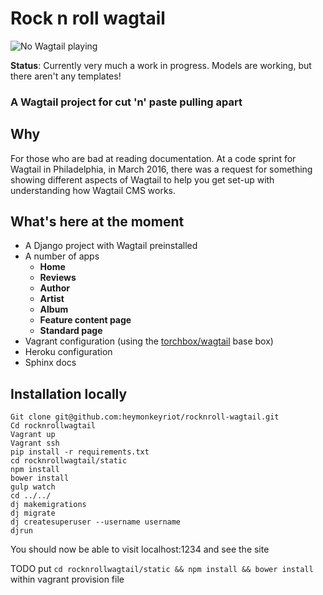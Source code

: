 Rock n roll wagtail
====================

![No Wagtail playing](https://github.com/heymonkeyriot/rocknroll-wagtail-cookiecutter/blob/master/wagtail%20rock%20n%20roll.jpg)

**Status**: Currently very much a work in progress. Models are working, but there aren't any templates!

### A Wagtail project for cut 'n' paste pulling apart

Why
---

For those who are bad at reading documentation. At a code sprint for Wagtail in Philadelphia, in March 2016, there was a request for something showing different aspects of Wagtail to help you get set-up with understanding how Wagtail CMS works.

What's here at the moment
-------------------------

 - A Django project with Wagtail preinstalled
 - A number of apps
   - **Home**
   - **Reviews**
   - **Author**
   - **Artist**
   - **Album**
   - **Feature content page**
   - **Standard page**
 - Vagrant configuration (using the [torchbox/wagtail](https://github.com/torchbox/vagrant-wagtail-base) base box)
 - Heroku configuration
 - Sphinx docs

Installation locally
--------------------
```
Git clone git@github.com:heymonkeyriot/rocknroll-wagtail.git
Cd rocknrollwagtail
Vagrant up
Vagrant ssh
pip install -r requirements.txt
cd rocknrollwagtail/static
npm install
bower install
gulp watch
cd ../../
dj makemigrations
dj migrate
dj createsuperuser --username username
djrun
```

You should now be able to visit localhost:1234 and see the site

TODO put `cd rocknrollwagtail/static && npm install && bower install` within vagrant provision file